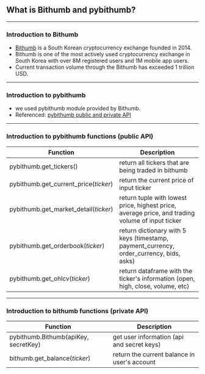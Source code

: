 ## What is Bithumb and pybithumb?

---
### Introduction to Bithumb
- [Bithumb](https://en.bithumb.com/) is a South Korean cryptocurrency exchange founded in 2014.
- Bithumb is one of the most actively used cryptocurrency exchange in South Korea with over 8M registered users and 1M mobile app users.
- Current transaction volume through the Bithumb has exceeded 1 trillion USD.
---
### Introduction to pybithumb
- we used pybithumb module provided by Bithumb.
- Referenced: [pybithumb public and private API](https://apidocs.bithumb.com/docs/api_info)
---
### Introduction to pybithumb functions (public API)
| Function | Description |
| --- | --- |
| pybithumb.get_tickers() | return all tickers that are being traded in bithumb|
| pybithumb.get_current_price(_ticker_) | return the current price of input ticker |
| pybithumb.get_market_detail(_ticker_) | return tuple with lowest price, highest price, average price, and trading volume of input ticker|
| pybithumb.get_orderbook(_ticker_) | return dictionary with 5 keys (timestamp, payment_currency, order_currency, bids, asks)|
| pybithumb.get_ohlcv(_ticker_) | return dataframe with the ticker's information (open, high, close, volume, etc) |
---
### Introduction to bithumb functions (private API)
| Function | Description |
| --- | --- |
| pybithumb.Bithumb(apiKey, secretKey) | get user information (api and secret keys) |
| bithumb.get_balance(_ticker_) | return the current balance in user's account |

